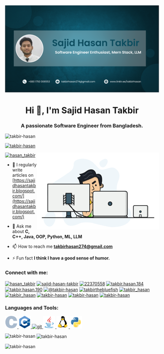 ![logo](https://github.com/takbir-hasan/takbir-hasan/blob/main/Github%20banner.png)
<h1 align="center">Hi 👋, I'm Sajid Hasan Takbir</h1>
<h3 align="center">A passionate Software Engineer from Bangladesh.</h3>

    
<p align="left"> <img src="https://komarev.com/ghpvc/?username=takbir-hasan&label=Profile%20views&color=0e75b6&style=flat" alt="takbir-hasan" /> </p>

<p align="left"> <a href="https://github.com/ryo-ma/github-profile-trophy"><img src="https://github-profile-trophy.vercel.app/?username=takbir-hasan" alt="takbir-hasan" /></a> </p>

  <img align="right" width="400" src="https://raw.githubusercontent.com/rajpratyush/rajpratyush/master/me_1.gif"/>

<p align="left"> <a href="https://twitter.com/hasan_takbir" target="blank"><img src="https://img.shields.io/twitter/follow/hasan_takbir?logo=twitter&style=for-the-badge" alt="hasan_takbir" /></a> </p>

- 📝 I regularly write articles on [https://sajidhasantakbir.blogspot.com/](https://sajidhasantakbir.blogspot.com/)

- 💬 Ask me about **C, C++, Java, OOP, Python, ML, LLM**

- 📫 How to reach me **takbirhasan274@gmail.com**

- ⚡ Fun fact **I think I have a good sense of humor.**

<h3 align="left">Connect with me:</h3>
<p align="left">
<a href="https://twitter.com/hasan_takbir" target="blank"><img align="center" src="https://raw.githubusercontent.com/rahuldkjain/github-profile-readme-generator/master/src/images/icons/Social/twitter.svg" alt="hasan_takbir" height="30" width="40" /></a>
<a href="https://linkedin.com/in/sajid-hasan-takbir" target="blank"><img align="center" src="https://raw.githubusercontent.com/rahuldkjain/github-profile-readme-generator/master/src/images/icons/Social/linked-in-alt.svg" alt="sajid-hasan-takbir" height="30" width="40" /></a>
<a href="https://stackoverflow.com/users/22370558" target="blank"><img align="center" src="https://raw.githubusercontent.com/rahuldkjain/github-profile-readme-generator/master/src/images/icons/Social/stack-overflow.svg" alt="22370558" height="30" width="40" /></a>
<a href="https://fb.com/takbir.hasan.184" target="blank"><img align="center" src="https://raw.githubusercontent.com/rahuldkjain/github-profile-readme-generator/master/src/images/icons/Social/facebook.svg" alt="takbir.hasan.184" height="30" width="40" /></a>
<a href="https://instagram.com/takbir.hasan.190" target="blank"><img align="center" src="https://raw.githubusercontent.com/rahuldkjain/github-profile-readme-generator/master/src/images/icons/Social/instagram.svg" alt="takbir.hasan.190" height="30" width="40" /></a>
<a href="https://medium.com/@takbir-hasan" target="blank"><img align="center" src="https://raw.githubusercontent.com/rahuldkjain/github-profile-readme-generator/master/src/images/icons/Social/medium.svg" alt="@takbir-hasan" height="30" width="40" /></a>
<a href="https://www.youtube.com/c/takbirthebluefish" target="blank"><img align="center" src="https://raw.githubusercontent.com/rahuldkjain/github-profile-readme-generator/master/src/images/icons/Social/youtube.svg" alt="takbirthebluefish" height="30" width="40" /></a>
<a href="https://www.codechef.com/users/takbir_hasan" target="blank"><img align="center" src="https://cdn.jsdelivr.net/npm/simple-icons@3.1.0/icons/codechef.svg" alt="takbir_hasan" height="30" width="40" /></a>
<a href="https://www.hackerrank.com/takbir_hasan" target="blank"><img align="center" src="https://raw.githubusercontent.com/rahuldkjain/github-profile-readme-generator/master/src/images/icons/Social/hackerrank.svg" alt="takbir_hasan" height="30" width="40" /></a>
<a href="https://codeforces.com/profile/takbir-hasan" target="blank"><img align="center" src="https://raw.githubusercontent.com/rahuldkjain/github-profile-readme-generator/master/src/images/icons/Social/codeforces.svg" alt="takbir-hasan" height="30" width="40" /></a>
<a href="https://www.leetcode.com/takbir-hasan" target="blank"><img align="center" src="https://raw.githubusercontent.com/rahuldkjain/github-profile-readme-generator/master/src/images/icons/Social/leet-code.svg" alt="takbir-hasan" height="30" width="40" /></a>
<a href="https://auth.geeksforgeeks.org/user/takbir-hasan" target="blank"><img align="center" src="https://raw.githubusercontent.com/rahuldkjain/github-profile-readme-generator/master/src/images/icons/Social/geeks-for-geeks.svg" alt="takbir-hasan" height="30" width="40" /></a>
</p>

<h3 align="left">Languages and Tools:</h3>
<p align="left"> <a href="https://www.cprogramming.com/" target="_blank" rel="noreferrer"> <img src="https://raw.githubusercontent.com/devicons/devicon/master/icons/c/c-original.svg" alt="c" width="40" height="40"/> </a> <a href="https://www.w3schools.com/cpp/" target="_blank" rel="noreferrer"> <img src="https://raw.githubusercontent.com/devicons/devicon/master/icons/cplusplus/cplusplus-original.svg" alt="cplusplus" width="40" height="40"/> </a> <a href="https://git-scm.com/" target="_blank" rel="noreferrer"> <img src="https://www.vectorlogo.zone/logos/git-scm/git-scm-icon.svg" alt="git" width="40" height="40"/> </a> <a href="https://www.java.com" target="_blank" rel="noreferrer"> <img src="https://raw.githubusercontent.com/devicons/devicon/master/icons/java/java-original.svg" alt="java" width="40" height="40"/> </a> <a href="https://www.linux.org/" target="_blank" rel="noreferrer"> <img src="https://raw.githubusercontent.com/devicons/devicon/master/icons/linux/linux-original.svg" alt="linux" width="40" height="40"/> </a> <a href="https://www.python.org" target="_blank" rel="noreferrer"> <img src="https://raw.githubusercontent.com/devicons/devicon/master/icons/python/python-original.svg" alt="python" width="40" height="40"/> </a> </p>

<p><img align="left" src="https://github-readme-stats.vercel.app/api/top-langs?username=takbir-hasan&show_icons=true&locale=en&layout=compact" alt="takbir-hasan" /></p>

<p>&nbsp;<img align="center" src="https://github-readme-stats.vercel.app/api?username=takbir-hasan&show_icons=true&locale=en" alt="takbir-hasan" /></p>

<p><img align="center" src="https://github-readme-streak-stats.herokuapp.com/?user=takbir-hasan&" alt="takbir-hasan" /></p>
